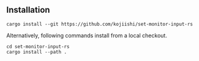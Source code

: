## Installation

```shell-session
cargo install --git https://github.com/kojiishi/set-monitor-input-rs
```

Alternatively, following commands install from a local checkout.
```shell-session
cd set-monitor-input-rs
cargo install --path .
```
